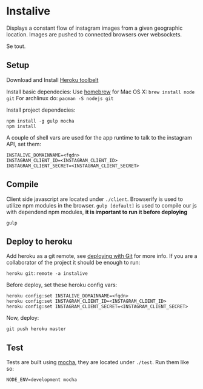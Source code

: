 # Instalive

Displays a constant flow of instagram images from a given geographic location.
Images are pushed to connected browsers over websockets.

Se tout.


## Setup

Download and Install [Heroku toolbelt](https://toolbelt.heroku.com/)

Install basic dependecies:
Use [homebrew](http://brew.sh/) for Mac OS X: `brew install node git`
For archlinux do: `pacman -S nodejs git`

Install project dependecies:

    npm install -g gulp mocha
    npm install

A couple of shell vars are used for the app runtime to talk to the instagram API, set them:

    INSTALIVE_DOMAINNAME=<fqdn>
    INSTAGRAM_CLIENT_ID=<INSTAGRAM_CLIENT_ID>
    INSTAGRAM_CLIENT_SECRET=<INSTAGRAM_CLIENT_SECRET>


## Compile

Client side javascript are located under `./client`.  Browserify is used to utilize npm modules in the browser.
`gulp [default]` is used to compile our js with dependend npm modules, **it is important to run it before deploying**

    gulp


## Deploy to heroku

Add heroku as a git remote, see [deploying with Git](https://devcenter.heroku.com/articles/git) for more info.
If you are a collaborator of the project it should be enough to run:

    heroku git:remote -a instalive

Before deploy, set these heroku config vars:

    heroku config:set INSTALIVE_DOMAINNAME=<fqdn>
    heroku config:set INSTAGRAM_CLIENT_ID=<INSTAGRAM_CLIENT_ID>
    heroku config:set INSTAGRAM_CLIENT_SECRET=<INSTAGRAM_CLIENT_SECRET>

Now, deploy:

    git push heroku master


## Test

Tests are built using [mocha](http://visionmedia.github.io/mocha/), they are located under `./test`. Run them like so:

    NODE_ENV=development mocha


